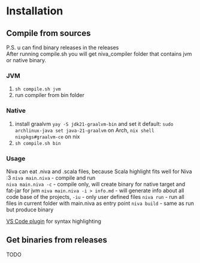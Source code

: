 # Installation

## Compile from sources
P.S. u can find binary releases in the releases  
After running compile.sh you will get niva_compiler folder that contains jvm or native binary.

### JVM
1) `sh compile.sh jvm`
2) run compiler from bin folder
### Native
1) install graalvm `yay -S jdk21-graalvm-bin` and set it default: `sudo archlinux-java set java-21-graalvm` on Arch, `nix shell nixpkgs#graalvm-ce` on nix
2) `sh compile.sh bin`
### Usage

Niva can eat .niva and .scala files, because Scala highlight fits well for Niva :3
`niva main.niva` - compile and run  
`niva main.niva -с` - compile only, will create binary for native target and fat-jar for jvm
`niva main.niva -i > info.md` - will generate info about all code base of the projects, `-iu` - only user defined files
`niva run` - run all files in current folder with main.niva as entry point
`niva build` - same as run but produce binary

[VS Code plugin](https://github.com/gavr123456789/niva-vscode-bundle) for syntax highlighting

## Get binaries from releases
TODO
